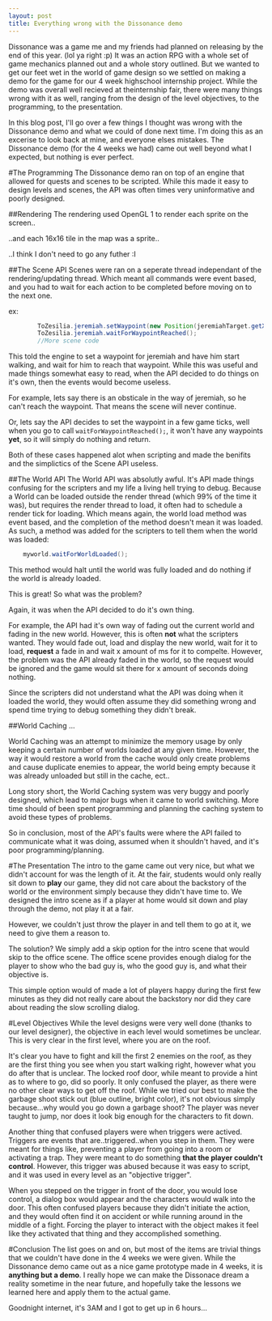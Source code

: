 ```yaml
---
layout: post
title: Everything wrong with the Dissonance demo
---
```


Dissonance was a game me and my friends had planned on releasing by the end of this year. (lol ya right :p) It was an action 
RPG with a whole set of game mechanics planned out and a whole story outlined. But we wanted to get our feet wet in the world 
of game design so we settled on making a demo for the game for our 4 week highschool internship project. While the demo was 
overall well recieved at theinternship fair, there were many things wrong with it as well, ranging from the design of the 
level objectives, to the programming, to the presentation.

In this blog post, I'll go over a few things I thought was wrong with the Dissonance demo and what we could of done next time.
I'm doing this as an excerise to look back at mine, and everyone elses mistakes. The Dissonance demo (for the 4 weeks we had)
came out well beyond what I expected, but nothing is ever perfect.

#The Programming
The Dissonance demo ran on top of an engine that allowed for quests and scenes to be scripted. While this made it easy to design
levels and scenes, the API was often times very uninformative and poorly designed.

##Rendering
The rendering used OpenGL 1 to render each sprite on the screen..

..and each 16x16 tile in the map was a sprite..

..I think I don't need to go any futher :I

##The Scene API
Scenes were ran on a seperate thread independant of the rendering/updating thread. Which meant all commands were event based,
and you had to wait for each action to be completed before moving on to the next one.

ex:

```java
        ToZesilia.jeremiah.setWaypoint(new Position(jeremiahTarget.getX() - 2500, jeremiahTarget.getY()), WaypointType.SIMPLE);
        ToZesilia.jeremiah.waitForWaypointReached();
        //More scene code
```

This told the engine to set a waypoint for jeremiah and have him start walking, and wait for him to reach that waypoint. 
While this was useful and made things somewhat easy to read, when the API decided to do things on it's own, then the events
would become useless.

For example, lets say there is an obsticale in the way of jeremiah, so he can't reach the waypoint. That means the scene
will never continue.

Or, lets say the API decides to set the waypoint in a few game ticks, well when you go to call `waitForWaypointReached();`,
it won't have any waypoints **yet**, so it will simply do nothing and return. 

Both of these cases happened alot when scripting and made the benifits and the simplictics of the Scene API useless.

##The World API
The World API was absolutly awful. It's API made things confusing for the scripters and my life a living hell trying to debug.
Because a World can be loaded outside the render thread (which 99% of the time it was), but requires the render thread to load,
it often had to schedule a render tick for loading. Which means again, the world load method was event based, and the 
completion of the method doesn't mean it was loaded. As such, a method was added for the scripters to tell them when the world
was loaded:

```java
    myworld.waitForWorldLoaded();
```

This method would halt until the world was fully loaded and do nothing if the world is already loaded.

This is great! So what was the problem?

Again, it was when the API decided to do it's own thing.

For example, the API had it's own way of fading out the current world and fading in the new world. However, this is often **not**
what the scripters wanted. They would fade out, load and display the new world, wait for it to load, **request** a fade in and
wait x amount of ms for it to compelte. However, the problem was the API already faded in the world, so the request would be 
ignored and the game would sit there for x amount of seconds doing nothing.

Since the scripters did not understand what the API was doing when it loaded the world, they would often assume they did something
wrong and spend time trying to debug something they didn't break. 

##World Caching
...

World Caching was an attempt to minimize the memory usage by only keeping a certain number of worlds loaded at any given time.
However, the way it would restore a world from the cache would only create problems and cause duplicate enemies to appear,
the world being empty because it was already unloaded but still in the cache, ect..

Long story short, the World Caching system was very buggy and poorly designed, which lead to major bugs when it came to world
switching. More time should of been spent programming and planning the caching system to avoid these types of problems.

So in conclusion, most of the API's faults were where the API failed to communicate what it was doing, assumed when it 
shouldn't haved, and it's poor programming/planning.

#The Presentation
The intro to the game came out very nice, but what we didn't account for was the length of it. At the fair, students would only
really sit down to **play** our game, they did not care about the backstory of the world or the environment simply because
they didn't have time to. We designed the intro scene as if a player at home would sit down and play through the demo, not
play it at a fair.

However, we couldn't just throw the player in and tell them to go at it, we need to give them a reason to.

The solution? We simply add a skip option for the intro scene that would skip to the office scene. The office scene provides
enough dialog for the player to show who the bad guy is, who the good guy is, and what their objective is.

This simple option would of made a lot of players happy during the first few minutes as they did not really care about
the backstory nor did they care about reading the slow scrolling dialog.

#Level Objectives
While the level designs were very well done (thanks to our level designer), the objective in each level would sometimes
be unclear. This is very clear in the first level, where you are on the roof.

It's clear you have to fight and kill the first 2 enemies on the roof, as they are the first thing you see when you start
walking right, however what you do after that is unclear. The locked roof door, while meant to provide a hint as to where
to go, did so poorly. It only confused the player, as there were no other clear ways to get off the roof. While we tried
our best to make the garbage shoot stick out (blue outline, bright color), it's not obvious simply because...why would you
go down a garbage shoot? The player was never taught to jump, nor does it look big enough for the characters to fit down.

Another thing that confused players were when triggers were actived. Triggers are events that are..triggered..when you step in
them. They were meant for things like, preventing a player from going into a room or activating a trap. They were meant to do
something **that the player couldn't control**. However, this trigger was abused because it was easy to script, and it was used
in every level as an "objective trigger".

When you stepped on the trigger in front of the door, you would lose control, a dialog box would appear and the characters
would walk into the door. This often confused players because they didn't initiate the action, and they would often find it on
accident or while running around in the middle of a fight. Forcing the player to interact with the object makes it feel like 
they activated that thing and they accomplished something.

#Conclusion
The list goes on and on, but most of the items are trivial things that we couldn't have done in the 4 weeks we were given.
While the Dissonance demo came out as a nice game prototype made in 4 weeks, it is **anything but a demo**. I really hope
we can make the Dissonace dream a reality sometime in the near future, and hopefully take the lessons we learned here and
apply them to the actual game.

Goodnight internet, it's 3AM and I got to get up in 6 hours...
